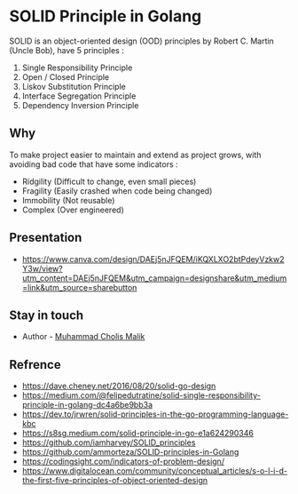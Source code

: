# SOLID Principle in Golang
SOLID is an object-oriented design (OOD) principles by Robert C. Martin (Uncle Bob), have 5 principles :

1. Single Responsibility Principle
2. Open / Closed Principle
3. Liskov Substitution Principle
4. Interface Segregation Principle
5. Dependency Inversion Principle

## Why
To make project easier to maintain and extend as project grows, with avoiding bad code that have some indicators :
- Ridgility (Difficult to change, even small pieces)
- Fragility (Easily crashed when code being changed)
- Immobility (Not reusable)
- Complex (Over engineered)

## Presentation
- https://www.canva.com/design/DAEj5nJFQEM/iKQXLXO2btPdeyVzkw2Y3w/view?utm_content=DAEj5nJFQEM&utm_campaign=designshare&utm_medium=link&utm_source=sharebutton

## Stay in touch
- Author - [Muhammad Cholis Malik](https://www.linkedin.com/in/mcholismalik/)

## Refrence
- https://dave.cheney.net/2016/08/20/solid-go-design
- https://medium.com/@felipedutratine/solid-single-responsibility-principle-in-golang-dc4a6be9bb3a
- https://dev.to/jrwren/solid-principles-in-the-go-programming-language-kbc
- https://s8sg.medium.com/solid-principle-in-go-e1a624290346
- https://github.com/iamharvey/SOLID_principles
- https://github.com/ammorteza/SOLID-principles-in-Golang
- https://codingsight.com/indicators-of-problem-design/
- https://www.digitalocean.com/community/conceptual_articles/s-o-l-i-d-the-first-five-principles-of-object-oriented-design
